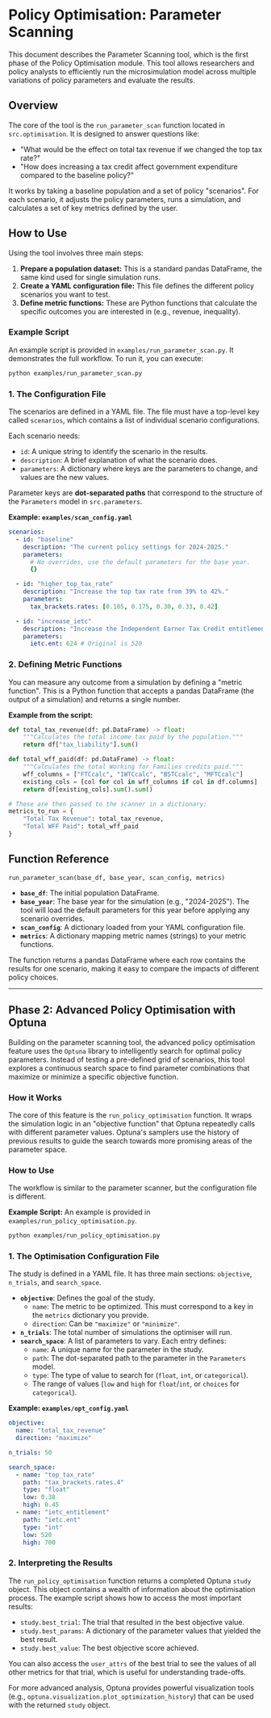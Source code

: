 # Policy Optimisation: Parameter Scanning

This document describes the Parameter Scanning tool, which is the first phase of the Policy Optimisation module. This tool allows researchers and policy analysts to efficiently run the microsimulation model across multiple variations of policy parameters and evaluate the results.

## Overview

The core of the tool is the `run_parameter_scan` function located in `src.optimisation`. It is designed to answer questions like:
- "What would be the effect on total tax revenue if we changed the top tax rate?"
- "How does increasing a tax credit affect government expenditure compared to the baseline policy?"

It works by taking a baseline population and a set of policy "scenarios". For each scenario, it adjusts the policy parameters, runs a simulation, and calculates a set of key metrics defined by the user.

## How to Use

Using the tool involves three main steps:
1.  **Prepare a population dataset:** This is a standard pandas DataFrame, the same kind used for single simulation runs.
2.  **Create a YAML configuration file:** This file defines the different policy scenarios you want to test.
3.  **Define metric functions:** These are Python functions that calculate the specific outcomes you are interested in (e.g., revenue, inequality).

### Example Script

An example script is provided in `examples/run_parameter_scan.py`. It demonstrates the full workflow. To run it, you can execute:
```bash
python examples/run_parameter_scan.py
```

### 1. The Configuration File

The scenarios are defined in a YAML file. The file must have a top-level key called `scenarios`, which contains a list of individual scenario configurations.

Each scenario needs:
- `id`: A unique string to identify the scenario in the results.
- `description`: A brief explanation of what the scenario does.
- `parameters`: A dictionary where keys are the parameters to change, and values are the new values.

Parameter keys are **dot-separated paths** that correspond to the structure of the `Parameters` model in `src.parameters`.

**Example: `examples/scan_config.yaml`**
```yaml
scenarios:
  - id: "baseline"
    description: "The current policy settings for 2024-2025."
    parameters:
      # No overrides, use the default parameters for the base year.
      {}

  - id: "higher_top_tax_rate"
    description: "Increase the top tax rate from 39% to 42%."
    parameters:
      tax_brackets.rates: [0.105, 0.175, 0.30, 0.33, 0.42]

  - id: "increase_ietc"
    description: "Increase the Independent Earner Tax Credit entitlement by 20%."
    parameters:
      ietc.ent: 624 # Original is 520
```

### 2. Defining Metric Functions

You can measure any outcome from a simulation by defining a "metric function". This is a Python function that accepts a pandas DataFrame (the output of a simulation) and returns a single number.

**Example from the script:**
```python
def total_tax_revenue(df: pd.DataFrame) -> float:
    """Calculates the total income tax paid by the population."""
    return df["tax_liability"].sum()

def total_wff_paid(df: pd.DataFrame) -> float:
    """Calculates the total Working for Families credits paid."""
    wff_columns = ["FTCcalc", "IWTCcalc", "BSTCcalc", "MFTCcalc"]
    existing_cols = [col for col in wff_columns if col in df.columns]
    return df[existing_cols].sum().sum()

# These are then passed to the scanner in a dictionary:
metrics_to_run = {
    "Total Tax Revenue": total_tax_revenue,
    "Total WFF Paid": total_wff_paid
}
```

## Function Reference

`run_parameter_scan(base_df, base_year, scan_config, metrics)`

- **`base_df`**: The initial population DataFrame.
- **`base_year`**: The base year for the simulation (e.g., "2024-2025"). The tool will load the default parameters for this year before applying any scenario overrides.
- **`scan_config`**: A dictionary loaded from your YAML configuration file.
- **`metrics`**: A dictionary mapping metric names (strings) to your metric functions.

The function returns a pandas DataFrame where each row contains the results for one scenario, making it easy to compare the impacts of different policy choices.

---

## Phase 2: Advanced Policy Optimisation with Optuna

Building on the parameter scanning tool, the advanced policy optimisation feature uses the `Optuna` library to intelligently search for optimal policy parameters. Instead of testing a pre-defined grid of scenarios, this tool explores a continuous search space to find parameter combinations that maximize or minimize a specific objective function.

### How it Works

The core of this feature is the `run_policy_optimisation` function. It wraps the simulation logic in an "objective function" that Optuna repeatedly calls with different parameter values. Optuna's samplers use the history of previous results to guide the search towards more promising areas of the parameter space.

### How to Use

The workflow is similar to the parameter scanner, but the configuration file is different.

**Example Script:**
An example is provided in `examples/run_policy_optimisation.py`.
```bash
python examples/run_policy_optimisation.py
```

### 1. The Optimisation Configuration File

The study is defined in a YAML file. It has three main sections: `objective`, `n_trials`, and `search_space`.

- **`objective`**: Defines the goal of the study.
  - `name`: The metric to be optimized. This must correspond to a key in the `metrics` dictionary you provide.
  - `direction`: Can be `"maximize"` or `"minimize"`.
- **`n_trials`**: The total number of simulations the optimiser will run.
- **`search_space`**: A list of parameters to vary. Each entry defines:
  - `name`: A unique name for the parameter in the study.
  - `path`: The dot-separated path to the parameter in the `Parameters` model.
  - `type`: The type of value to search for (`float`, `int`, or `categorical`).
  - The range of values (`low` and `high` for `float`/`int`, or `choices` for `categorical`).

**Example: `examples/opt_config.yaml`**
```yaml
objective:
  name: "total_tax_revenue"
  direction: "maximize"

n_trials: 50

search_space:
  - name: "top_tax_rate"
    path: "tax_brackets.rates.4"
    type: "float"
    low: 0.38
    high: 0.45
  - name: "ietc_entitlement"
    path: "ietc.ent"
    type: "int"
    low: 520
    high: 700
```

### 2. Interpreting the Results

The `run_policy_optimisation` function returns a completed Optuna `study` object. This object contains a wealth of information about the optimisation process. The example script shows how to access the most important results:

- `study.best_trial`: The trial that resulted in the best objective value.
- `study.best_params`: A dictionary of the parameter values that yielded the best result.
- `study.best_value`: The best objective score achieved.

You can also access the `user_attrs` of the best trial to see the values of all other metrics for that trial, which is useful for understanding trade-offs.

For more advanced analysis, Optuna provides powerful visualization tools (e.g., `optuna.visualization.plot_optimization_history`) that can be used with the returned `study` object.